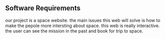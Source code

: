 ## Software Requirements

our project is a space website. the main issues this web will solve is how to make the pepole more intersting about space. this web is really interactive. the user can see the mission in the past and book for trip to space.

